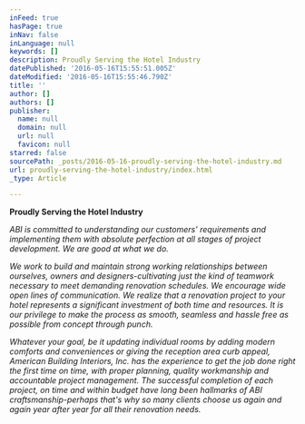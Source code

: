 ```yaml
---
inFeed: true
hasPage: true
inNav: false
inLanguage: null
keywords: []
description: Proudly Serving the Hotel Industry
datePublished: '2016-05-16T15:55:51.005Z'
dateModified: '2016-05-16T15:55:46.790Z'
title: ''
author: []
authors: []
publisher:
  name: null
  domain: null
  url: null
  favicon: null
starred: false
sourcePath: _posts/2016-05-16-proudly-serving-the-hotel-industry.md
url: proudly-serving-the-hotel-industry/index.html
_type: Article

---
```

**Proudly Serving the Hotel Industry**

_ABI is committed to understanding our customers' requirements and implementing them with absolute perfection at all stages of project development. We are good at what we do._

_We work to build and maintain strong working relationships between ourselves, owners and designers-cultivating just the kind of teamwork necessary to meet demanding renovation schedules. We encourage wide open lines of communication. We realize that a renovation project to your hotel represents a significant investment of both time and resources. It is our privilege to make the process as smooth, seamless and hassle free as possible from concept through punch._

_Whatever your goal, be it updating individual rooms by adding modern comforts and conveniences or giving the reception area curb appeal, American Building Interiors, Inc. has the experience to get the job done right the first time on time, with proper planning, quality workmanship and accountable project management. The successful completion of each project, on time and within budget have long been hallmarks of ABI craftsmanship-perhaps that's why so many clients choose us again and again year after year for all their renovation needs._